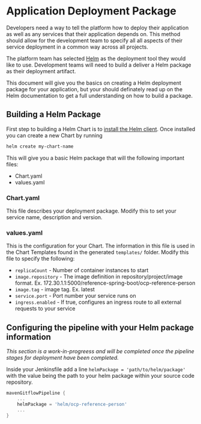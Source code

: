 # Application Deployment Package
Developers need a way to tell the platform how to deploy their application as well as any services that their application depends on. This method should allow for the development team to specify all all aspects of their service deployment in a common way across all projects.

The platform team has selected [Helm](https://helm.sh/docs/) as the deployment tool they would like to use. Development teams will need to build a deliver a Helm package as their deployment artifact. 

This document will give you the basics on creating a Helm deployment package for your application, but your should definately read up on the Helm documentation to get a full understanding on how to build a package.

## Building a Helm Package
First step to building a Helm Chart is to [install the Helm client](https://helm.sh/docs/using_helm/#installing-the-helm-client). Once installed you can create a new Chart by running
```bash
helm create my-chart-name
```

This will give you a basic Helm package that will the following important files:
* Chart.yaml
* values.yaml

### Chart.yaml
This file describes your deployment package. Modify this to set your service name, description and version.

### values.yaml
This is the configuration for your Chart. The information in this file is used in the Chart Templates found in the generated `templates/` folder. Modify this file to specify the following:
* `replicaCount` - Number of container instances to start
* `image.repository` - The image definition in repository/project/image format. Ex. 172.30.1.1:5000/reference-spring-boot/ocp-reference-person
* `image.tag` - image tag. Ex. latest
* `service.port` - Port number your service runs on
* `ingress.enabled` - If true, configures an ingress route to all external requests to your service

## Configuring the pipeline with your Helm package information
*This section is a work-in-progreess and will be completed once the pipeline stages for deployment have been completed.*

Inside your Jenkinsfile add a line `helmPackage = 'path/to/helm/package'` with the value being the path to your helm package within your source code repository.
```groovy
mavenGitflowPipeline {
    ...
    helmPackage = 'helm/ocp-reference-person'
    ...
}
```